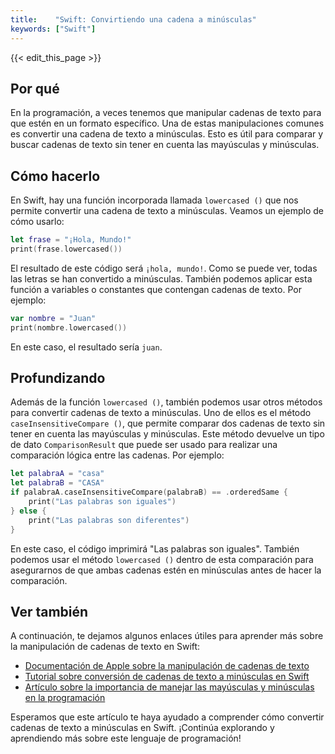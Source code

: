 ```yaml
---
title:    "Swift: Convirtiendo una cadena a minúsculas"
keywords: ["Swift"]
---
```


{{< edit_this_page >}}

## Por qué

En la programación, a veces tenemos que manipular cadenas de texto para que estén en un formato específico. Una de estas manipulaciones comunes es convertir una cadena de texto a minúsculas. Esto es útil para comparar y buscar cadenas de texto sin tener en cuenta las mayúsculas y minúsculas.

## Cómo hacerlo

En Swift, hay una función incorporada llamada `lowercased ()` que nos permite convertir una cadena de texto a minúsculas. Veamos un ejemplo de cómo usarlo:

```Swift
let frase = "¡Hola, Mundo!"
print(frase.lowercased())
```

El resultado de este código será `¡hola, mundo!`. Como se puede ver, todas las letras se han convertido a minúsculas. También podemos aplicar esta función a variables o constantes que contengan cadenas de texto. Por ejemplo:

```Swift
var nombre = "Juan"
print(nombre.lowercased())
```

En este caso, el resultado sería `juan`. 

## Profundizando

Además de la función `lowercased ()`, también podemos usar otros métodos para convertir cadenas de texto a minúsculas. Uno de ellos es el método `caseInsensitiveCompare ()`, que permite comparar dos cadenas de texto sin tener en cuenta las mayúsculas y minúsculas. Este método devuelve un tipo de dato `ComparisonResult` que puede ser usado para realizar una comparación lógica entre las cadenas. Por ejemplo:

```Swift
let palabraA = "casa"
let palabraB = "CASA"
if palabraA.caseInsensitiveCompare(palabraB) == .orderedSame {
    print("Las palabras son iguales")
} else {
    print("Las palabras son diferentes")
}
```

En este caso, el código imprimirá "Las palabras son iguales". También podemos usar el método `lowercased ()` dentro de esta comparación para asegurarnos de que ambas cadenas estén en minúsculas antes de hacer la comparación.

## Ver también

A continuación, te dejamos algunos enlaces útiles para aprender más sobre la manipulación de cadenas de texto en Swift:

- [Documentación de Apple sobre la manipulación de cadenas de texto](https://docs.swift.org/swift-book/LanguageGuide/StringsAndCharacters.html)
- [Tutorial sobre conversión de cadenas de texto a minúsculas en Swift](https://www.hackingwithswift.com/example-code/strings/how-to-convert-a-string-to-lowercase)
- [Artículo sobre la importancia de manejar las mayúsculas y minúsculas en la programación](https://www.freecodecamp.org/news/why-coding-without-caps-lock/)

Esperamos que este artículo te haya ayudado a comprender cómo convertir cadenas de texto a minúsculas en Swift. ¡Continúa explorando y aprendiendo más sobre este lenguaje de programación!